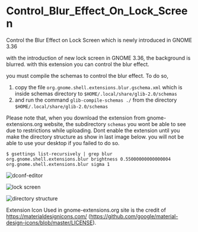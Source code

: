 # Control_Blur_Effect_On_Lock_Screen
Control the Blur Effect on Lock Screen which is newly introduced in GNOME 3.36

with the introduction of new lock screen in GNOME 3.36, the background is blurred.
with this extension you can control the blur effect.

you must compile the schemas to control the blur effect. To do so,
1. copy the file `org.gnome.shell.extensions.blur.gschema.xml` which is inside schemas directory to `$HOME/.local/share/glib-2.0/schemas`
2. and run the command `glib-compile-schemas ./` from the directory `$HOME/.local/share/glib-2.0/schemas`

Please note that, when you download the extension from gnome-extensions.org website,
the subdirectory `schemas` you wont be able to see due to restrictions while uploading.
Dont enable the extension until you make the directory structure as show in last image below.
you will not be able to use your desktop if you failed to do so.

````
$ gsettings list-recursively | grep blur
org.gnome.shell.extensions.blur brightness 0.55000000000000004
org.gnome.shell.extensions.blur sigma 1
````

![dconf-editor](https://i.stack.imgur.com/k9lSw.png)

![lock screen](https://i.stack.imgur.com/XCB8h.jpg)

![directory structure](https://i.stack.imgur.com/y1is6.png)

Extension Icon Used in gnome-extensions.org site is the credit of https://materialdesignicons.com/ (https://github.com/google/material-design-icons/blob/master/LICENSE).
